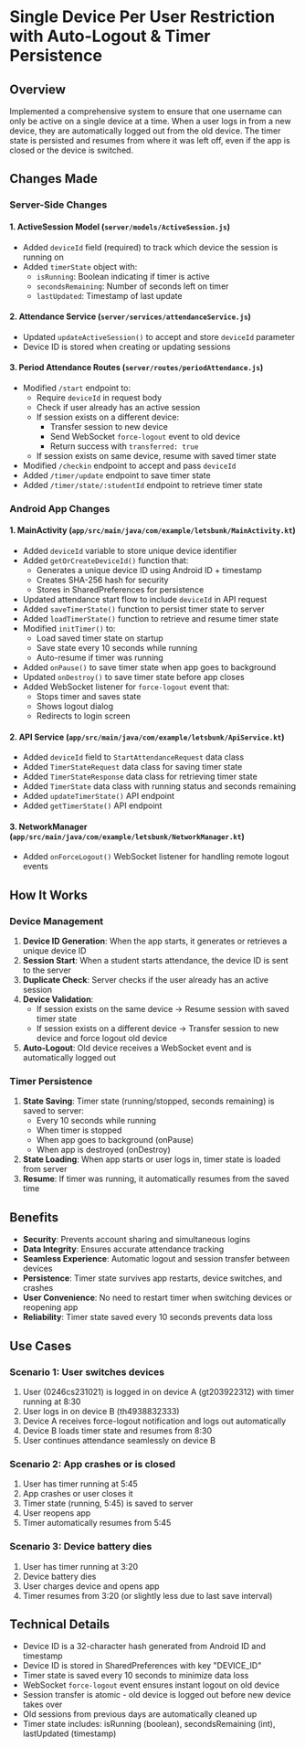 # Single Device Per User Restriction with Auto-Logout & Timer Persistence

## Overview
Implemented a comprehensive system to ensure that one username can only be active on a single device at a time. When a user logs in from a new device, they are automatically logged out from the old device. The timer state is persisted and resumes from where it was left off, even if the app is closed or the device is switched.

## Changes Made

### Server-Side Changes

#### 1. ActiveSession Model (`server/models/ActiveSession.js`)
- Added `deviceId` field (required) to track which device the session is running on
- Added `timerState` object with:
  - `isRunning`: Boolean indicating if timer is active
  - `secondsRemaining`: Number of seconds left on timer
  - `lastUpdated`: Timestamp of last update

#### 2. Attendance Service (`server/services/attendanceService.js`)
- Updated `updateActiveSession()` to accept and store `deviceId` parameter
- Device ID is stored when creating or updating sessions

#### 3. Period Attendance Routes (`server/routes/periodAttendance.js`)
- Modified `/start` endpoint to:
  - Require `deviceId` in request body
  - Check if user already has an active session
  - If session exists on a different device:
    - Transfer session to new device
    - Send WebSocket `force-logout` event to old device
    - Return success with `transferred: true`
  - If session exists on same device, resume with saved timer state
- Modified `/checkin` endpoint to accept and pass `deviceId`
- Added `/timer/update` endpoint to save timer state
- Added `/timer/state/:studentId` endpoint to retrieve timer state

### Android App Changes

#### 1. MainActivity (`app/src/main/java/com/example/letsbunk/MainActivity.kt`)
- Added `deviceId` variable to store unique device identifier
- Added `getOrCreateDeviceId()` function that:
  - Generates a unique device ID using Android ID + timestamp
  - Creates SHA-256 hash for security
  - Stores in SharedPreferences for persistence
- Updated attendance start flow to include `deviceId` in API request
- Added `saveTimerState()` function to persist timer state to server
- Added `loadTimerState()` function to retrieve and resume timer state
- Modified `initTimer()` to:
  - Load saved timer state on startup
  - Save state every 10 seconds while running
  - Auto-resume if timer was running
- Added `onPause()` to save timer state when app goes to background
- Updated `onDestroy()` to save timer state before app closes
- Added WebSocket listener for `force-logout` event that:
  - Stops timer and saves state
  - Shows logout dialog
  - Redirects to login screen

#### 2. API Service (`app/src/main/java/com/example/letsbunk/ApiService.kt`)
- Added `deviceId` field to `StartAttendanceRequest` data class
- Added `TimerStateRequest` data class for saving timer state
- Added `TimerStateResponse` data class for retrieving timer state
- Added `TimerState` data class with running status and seconds remaining
- Added `updateTimerState()` API endpoint
- Added `getTimerState()` API endpoint

#### 3. NetworkManager (`app/src/main/java/com/example/letsbunk/NetworkManager.kt`)
- Added `onForceLogout()` WebSocket listener for handling remote logout events

## How It Works

### Device Management
1. **Device ID Generation**: When the app starts, it generates or retrieves a unique device ID
2. **Session Start**: When a student starts attendance, the device ID is sent to the server
3. **Duplicate Check**: Server checks if the user already has an active session
4. **Device Validation**: 
   - If session exists on the same device → Resume session with saved timer state
   - If session exists on a different device → Transfer session to new device and force logout old device
5. **Auto-Logout**: Old device receives a WebSocket event and is automatically logged out

### Timer Persistence
1. **State Saving**: Timer state (running/stopped, seconds remaining) is saved to server:
   - Every 10 seconds while running
   - When timer is stopped
   - When app goes to background (onPause)
   - When app is destroyed (onDestroy)
2. **State Loading**: When app starts or user logs in, timer state is loaded from server
3. **Resume**: If timer was running, it automatically resumes from the saved time

## Benefits

- **Security**: Prevents account sharing and simultaneous logins
- **Data Integrity**: Ensures accurate attendance tracking
- **Seamless Experience**: Automatic logout and session transfer between devices
- **Persistence**: Timer state survives app restarts, device switches, and crashes
- **User Convenience**: No need to restart timer when switching devices or reopening app
- **Reliability**: Timer state saved every 10 seconds prevents data loss

## Use Cases

### Scenario 1: User switches devices
1. User (0246cs231021) is logged in on device A (gt203922312) with timer running at 8:30
2. User logs in on device B (th4938832333)
3. Device A receives force-logout notification and logs out automatically
4. Device B loads timer state and resumes from 8:30
5. User continues attendance seamlessly on device B

### Scenario 2: App crashes or is closed
1. User has timer running at 5:45
2. App crashes or user closes it
3. Timer state (running, 5:45) is saved to server
4. User reopens app
5. Timer automatically resumes from 5:45

### Scenario 3: Device battery dies
1. User has timer running at 3:20
2. Device battery dies
3. User charges device and opens app
4. Timer resumes from 3:20 (or slightly less due to last save interval)

## Technical Details

- Device ID is a 32-character hash generated from Android ID and timestamp
- Device ID is stored in SharedPreferences with key "DEVICE_ID"
- Timer state is saved every 10 seconds to minimize data loss
- WebSocket `force-logout` event ensures instant logout on old device
- Session transfer is atomic - old device is logged out before new device takes over
- Old sessions from previous days are automatically cleaned up
- Timer state includes: isRunning (boolean), secondsRemaining (int), lastUpdated (timestamp)

